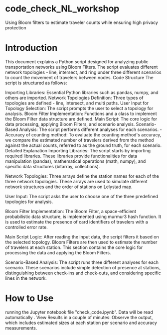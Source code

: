 # code_check_NL_workshop
Using Bloom filters to estimate traveler counts while ensuring high privacy protection

# Introduction
This document explains a Python script designed for analyzing public transportation networks using Bloom Filters. The script evaluates different network topologies - line, intersect, and ring under three different scenarios to count the movement of travelers between nodes. Code Structure The script is structured as follows:

Importing Libraries: Essential Python libraries such as pandas, numpy, and others are imported.
Network Topologies Definition: Three types of topologies are defined - line, intersect, and multi paths.
User Input for Topology Selection: The script prompts the user to select a topology for analysis.
Bloom Filter Implementation: Functions and a class to implement the Bloom Filter data structure are defined.
Main Script: The core logic for data processing, applying Bloom Filters, and scenario analysis.
Scenario-Based Analysis: The script performs different analyses for each scenarios. -Accuracy of counting method: To evaluate the counting method's accuracy, we compare the estimated number of travelers derived from the method against the actual counts, referred to as the ground truth, for each scenario.
Detailed Explanation
Importing Libraries: The script starts by importing required libraries. These libraries provide functionalities for data manipulation (pandas), mathematical operations (math, numpy), and specific data structures (bitarray, collections).

Network Topologies: Three arrays define the station names for each of the three network topologies. These arrays are used to simulate different network structures and the order of stations on Lelystad map.

User Input: The script asks the user to choose one of the three predefined topologies for analysis.

Bloom Filter Implementation: The Bloom Filter, a space-efficient probabilistic data structure, is implemented using murmur3 hash function. It is used to estimate the presence of card identifiers of travelers with a controlled error rate.

Main Script Logic: After reading the input data, the script filters it based on the selected topology. Bloom Filters are then used to estimate the number of travelers at each station. This section contains the core logic for processing the data and applying the Bloom Filters.

Scenario-Based Analysis: The script runs three different analyses for each scenario. These scenarios include simple detection of presence at stations, distinguishing between check-ins and check-outs, and considering specific lines in the network.

# How to Use
running the Jupyter notebook file "check_code.ipynb". Data will be read automatically 
. View Results in a couple of minutes: Observe the output, which includes estimated sizes at each station per scenario and accuracy measurements.
